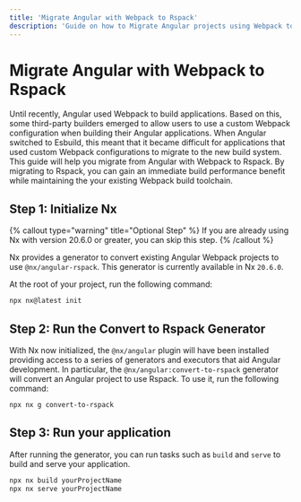 ```yaml
---
title: 'Migrate Angular with Webpack to Rspack'
description: 'Guide on how to Migrate Angular projects using Webpack to Rspack'
---
```


# Migrate Angular with Webpack to Rspack

Until recently, Angular used Webpack to build applications. Based on this, some third-party builders emerged to allow users to use a custom Webpack configuration when building their Angular applications.
When Angular switched to Esbuild, this meant that it became difficult for applications that used custom Webpack configurations to migrate to the new build system. This guide will help you migrate from Angular with Webpack to Rspack.
By migrating to Rspack, you can gain an immediate build performance benefit while maintaining the your existing Webpack build toolchain.

## Step 1: Initialize Nx

{% callout type="warning" title="Optional Step" %}
If you are already using Nx with version 20.6.0 or greater, you can skip this step.
{% /callout %}

Nx provides a generator to convert existing Angular Webpack projects to use `@nx/angular-rspack`. This generator is currently available in Nx `20.6.0`.

At the root of your project, run the following command:

```bash
npx nx@latest init
```

## Step 2: Run the Convert to Rspack Generator

With Nx now initialized, the `@nx/angular` plugin will have been installed providing access to a series of generators and executors that aid Angular development.
In particular, the `@nx/angular:convert-to-rspack` generator will convert an Angular project to use Rspack.
To use it, run the following command:

```bash
npx nx g convert-to-rspack
```

## Step 3: Run your application

After running the generator, you can run tasks such as `build` and `serve` to build and serve your application.

```bash
npx nx build yourProjectName
npx nx serve yourProjectName
```
